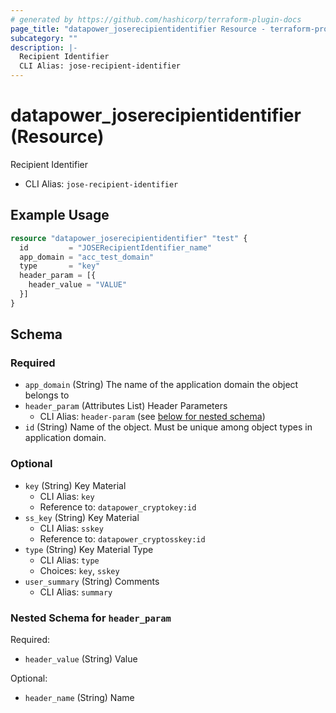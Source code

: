 ```yaml
---
# generated by https://github.com/hashicorp/terraform-plugin-docs
page_title: "datapower_joserecipientidentifier Resource - terraform-provider-datapower"
subcategory: ""
description: |-
  Recipient Identifier
  CLI Alias: jose-recipient-identifier
---
```


# datapower_joserecipientidentifier (Resource)

Recipient Identifier
  - CLI Alias: `jose-recipient-identifier`

## Example Usage

```terraform
resource "datapower_joserecipientidentifier" "test" {
  id         = "JOSERecipientIdentifier_name"
  app_domain = "acc_test_domain"
  type       = "key"
  header_param = [{
    header_value = "VALUE"
  }]
}
```

<!-- schema generated by tfplugindocs -->
## Schema

### Required

- `app_domain` (String) The name of the application domain the object belongs to
- `header_param` (Attributes List) Header Parameters
  - CLI Alias: `header-param` (see [below for nested schema](#nestedatt--header_param))
- `id` (String) Name of the object. Must be unique among object types in application domain.

### Optional

- `key` (String) Key Material
  - CLI Alias: `key`
  - Reference to: `datapower_cryptokey:id`
- `ss_key` (String) Key Material
  - CLI Alias: `sskey`
  - Reference to: `datapower_cryptosskey:id`
- `type` (String) Key Material Type
  - CLI Alias: `type`
  - Choices: `key`, `sskey`
- `user_summary` (String) Comments
  - CLI Alias: `summary`

<a id="nestedatt--header_param"></a>
### Nested Schema for `header_param`

Required:

- `header_value` (String) Value

Optional:

- `header_name` (String) Name

